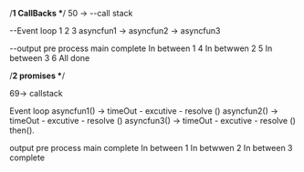 /**1 CallBacks \***/
50 ->
--call stack

--Event loop
1 2 3
asyncfun1 -> asyncfun2 -> asyncfun3

--output
pre process
main complete
In between 1
4
In betwwen 2
5
In between 3
6
All done

/**2 promises \***/

69->
callstack

Event loop
asyncfun1() -> timeOut - excutive - resolve ()
    asyncfun2() -> timeOut - excutive - resolve ()
        asyncfun3() -> timeOut - excutive - resolve ()
            then().

output
pre process
main complete
In between 1
In betwwen 2
In between 3
complete
